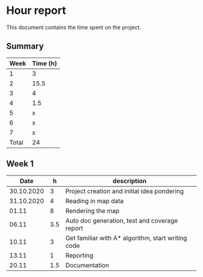 # Hour report

This document contains the time spent on the project.

## Summary

| Week  | Time (h) |
| ----- | -------- |
| 1     | 3        |
| 2     | 15.5     |
| 3     | 4        |
| 4     | 1.5      |
| 5     | x        |
| 6     | x        |
| 7     | x        |
| Total | 24       |

## Week 1

| Date       | h   | description                                         |
| ---------- | --- | --------------------------------------------------- |
| 30.10.2020 | 3   | Project creation and initial idea pondering         |
| 31.10.2020 | 4   | Reading in map data                                 |
| 01.11      | 8   | Rendering the map                                   |
| 06.11      | 3.5 | Auto doc generation, test and coverage report       |
| 10.11      | 3   | Get familiar with A\* algorithm, start writing code |
| 13.11      | 1   | Reporting                                           |
| 20.11      | 1.5 | Documentation                                       |
